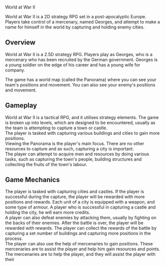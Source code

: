 World at War II

World at War II is a 2D strategy RPG set in a post-apocalyptic Europe. Players take control of a mercenary, named Georges, and attempt to make a name for himself in the world by capturing and holding enemy cities.

## Overview

World at War II is a 2.5D strategy RPG. Players play as Georges, who is a mercenary who has been recruited by the German government. Georges is a young soldier on the edge of his career and has a young wife for company.   
  

The game has a world map (called the Panorama) where you can see your team's positions and movement. You can also see your enemy's positions and movement.  
 

## Gameplay

World at War II is a tactical RPG, and it utilises strategy elements. The game is broken up into levels, which are designed to be encountered, usually as the team is attempting to capture a town or castle.  
   The player is tasked with capturing various buildings and cities to gain more positions.  
    Viewing the Panorama is the player's main focus. There are no other resources to capture and as such, capturing a city is important.   
   The player can attempt to acquire men and resources by doing various tasks, such as capturing the town's people, building structures and collecting the fruits of the town's labour.  
  

## Game Mechanics

The player is tasked with capturing cities and castles. If the player is successful during the capture, the player will be rewarded with more positions and rewards. Each unit of a city is equipped with a weapon, and some type of armour. A player who is successful in capturing a castle and holding the city, he will earn more credits.  
   A player can also defeat enemies by attacking them, usually by fighting on the backs of their enemies. After the battle is over, the player will be rewarded with rewards. The player can collect the rewards of the battle by capturing a set number of buildings and capturing more positions in the process.  
   The player can also use the help of mercenaries to gain positions. These mercenaries are to assist the player and help him gain resources and points.  
   The mercenaries are to help the player, and they will assist the player with their
